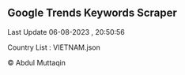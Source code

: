 

## Google Trends Keywords Scraper 
 
Last Update 06-08-2023 , 20:50:56

Country List :
VIETNAM.json



© Abdul Muttaqin 
